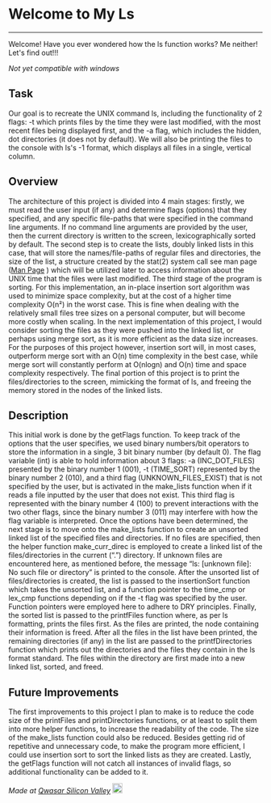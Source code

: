 # Welcome to My Ls
***
Welcome! Have you ever wondered how the ls function works? Me neither! Let's find out!!!

*Not yet compatible with windows*

## Task
Our goal is to recreate the UNIX command ls, including the functionality of 2 flags: -t which prints files by the time they were last modified, with the most recent files being displayed first, and the -a flag, which includes the hidden, dot directories (it does not by default). We will also be printing the files to the console with ls's -1 format, which displays all files in a single, vertical column. 


## Overview
The architecture of this project is divided into 4 main stages: firstly, we must read the user input (if any) and determine flags (options) that they specified, and any specific file-paths that were specified in the command line arguments. If no command line arguments are provided by the user, then the current directory is written to the screen, lexicographically sorted by default. The second step is to create the lists, doubly linked lists in this case, that will store the names/file-paths of regular files and directories, the size of the list, a structure created by the stat(2) system call see man page ([Man Page](https://man7.org/linux/man-pages/man2/lstat.2.html#:~:text=The%20fields%20in%20the%20stat,the%20file%20type%20and%20mode) ) which will be utilized later to access information about the UNIX time that the files were last modified. The third stage of the program is sorting. For this implementation, an in-place insertion sort algorithm was used to minimize space complexity, but at the cost of a higher time complexity O(n²) in the worst case. This is fine when dealing with the relatively small files tree sizes on a personal computer, but will become more costly when scaling. In the next implementation of this project, I would consider sorting the files as they were pushed into the linked list, or perhaps using merge sort, as it is more efficient as the data size increases. For the purposes of this project however, insertion sort will, in most cases, outperform merge sort with an O(n) time complexity in the best case, while merge sort will constantly perform at O(nlogn) and O(n) time and space complexity respectively. The final portion of this project is to print the files/directories to the screen, mimicking the format of ls, and freeing the memory  stored in the nodes of the linked lists.

## Description
This initial work is done by the getFlags function. To keep track of the options that the user specifies, we used binary numbers/bit operators to store the information in a single, 3 bit binary number (by default 0). The flag variable (int) is able to hold information about 3 flags: -a (INC_DOT_FILES) presented by the binary number 1 (001), -t (TIME_SORT) represented by the binary number 2 (010), and a third flag (UNKNOWN_FILES_EXIST) that is not specified by the user, but is activated in the make_lists function when if it reads a file inputted by the user that does not exist. This third flag is represented with the binary number 4 (100) to prevent interactions with the two other flags, since the binary number 3 (011) may interfere with how the flag variable is interpreted.
Once the options have been determined, the next stage is to move onto the make_lists function to create an unsorted linked list of the specified files and directories. If no files are specified, then the helper function make_curr_direc is employed to create a linked list of the files/directories in the current (“.”) directory. If unknown files are encountered here, as mentioned before, the message “ls: [unknown file]: No such file or directory” is printed to the console. 
After the unsorted list of files/directories is created, the list is passed to the insertionSort function which takes the unsorted list, and a function pointer to the time_cmp or lex_cmp functions depending on if the -t flag was specified by the user. Function pointers were employed here to adhere to DRY principles. Finally, the sorted list is passed to the printfFiles function where, as per ls formatting, prints the files first. As the files are printed, the node containing their information is freed. After all the files in the list have been printed, the remaining directories (if any) in the list are passed to the printfDirectories function which prints out the directories and the files they contain in the ls format standard. The files within the directory are first made into a new linked list, sorted, and freed. 

## Future Improvements
The first improvements to this project I plan to make is to reduce the code size of the printFiles and printDirectories functions, or at least to split them into more helper functions, to increase the readability of the code. The size of the make_lists function could also be reduced. Besides getting rid of repetitive and unnecessary code, to make the program more efficient, I could use insertion sort to sort the linked lists as they are created. Lastly,  the getFlags function will not catch all instances of invalid flags, so additional functionality can be added to it. 


<span><i>Made at <a href='https://qwasar.io'>Qwasar Silicon Valley</a></i></span>
<span><img alt='Qwasar Silicon Valley Logo' src='https://storage.googleapis.com/qwasar-public/qwasar-logo_50x50.png' width='20px'></span>
